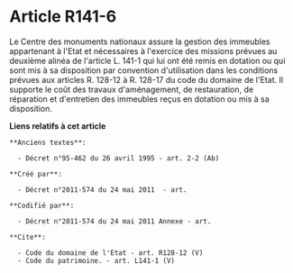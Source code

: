 # Article R141-6

Le Centre des monuments nationaux assure la gestion des immeubles appartenant à l'Etat et nécessaires à l'exercice des
missions prévues au deuxième alinéa de l'article L. 141-1 qui lui ont été remis en dotation ou qui sont mis à sa disposition
par convention d'utilisation dans les conditions prévues aux articles R. 128-12 à R. 128-17 du code du domaine de l'Etat. Il
supporte le coût des travaux d'aménagement, de restauration, de réparation et d'entretien des immeubles reçus en dotation ou
mis à sa disposition.

**Liens relatifs à cet article**

	**Anciens textes**:

	  - Décret n°95-462 du 26 avril 1995 - art. 2-2 (Ab)

	**Créé par**:

	  - Décret n°2011-574 du 24 mai 2011  - art.

	**Codifié par**:

	  - Décret n°2011-574 du 24 mai 2011 Annexe - art.

	**Cite**:

	  - Code du domaine de l'Etat - art. R128-12 (V)
	  - Code du patrimoine. - art. L141-1 (V)
